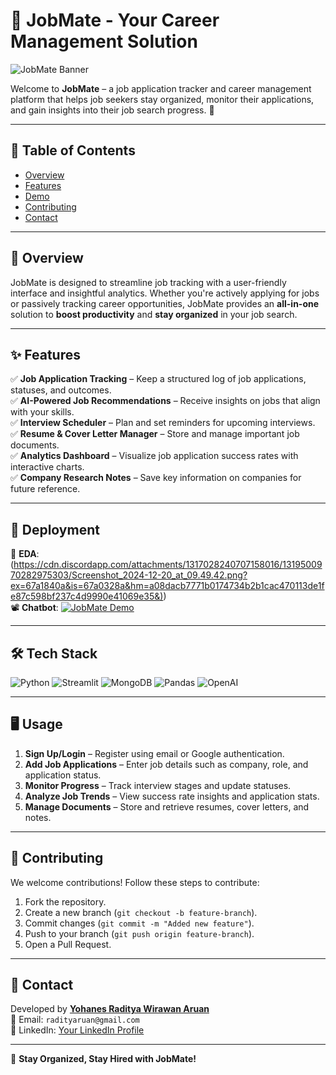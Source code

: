 # 👔 JobMate - Your Career Management Solution

![JobMate Banner]([https://your-image-url.com/banner.pn](https://cdn.discordapp.com/attachments/1317028240707158016/1318871309941342249/JobMate.png?ex=67a133df&is=679fe25f&hm=818dd45fdace6ec4314be787d9539fcbc18e0e0fe1e86183dbe1ada17df6422d&)g)

Welcome to **JobMate** – a job application tracker and career management platform that helps job seekers stay organized, monitor their applications, and gain insights into their job search progress. 🚀

---

## 📌 Table of Contents
- [Overview](#overview)
- [Features](#features)
- [Demo](#demo)
- [Contributing](#contributing)
- [Contact](#contact)

---

## 📖 Overview
JobMate is designed to streamline job tracking with a user-friendly interface and insightful analytics. Whether you're actively applying for jobs or passively tracking career opportunities, JobMate provides an **all-in-one** solution to **boost productivity** and **stay organized** in your job search.

---

## ✨ Features
✅ **Job Application Tracking** – Keep a structured log of job applications, statuses, and outcomes.  
✅ **AI-Powered Job Recommendations** – Receive insights on jobs that align with your skills.  
✅ **Interview Scheduler** – Plan and set reminders for upcoming interviews.  
✅ **Resume & Cover Letter Manager** – Store and manage important job documents.  
✅ **Analytics Dashboard** – Visualize job application success rates with interactive charts.  
✅ **Company Research Notes** – Save key information on companies for future reference.  

---

## 🎥 Deployment
📌 **EDA**: ([https://cdn.discordapp.com/attachments/1317028240707158016/1319500970282975303/Screenshot_2024-12-20_at_09.49.42.png?ex=67a1840a&is=67a0328a&hm=a08dacb7771b0174734b2b1cac470113de1fe87c598bf237c4d9990e41069e35&)](https://drive.google.com/file/d/1BFWqrPkQjIF6fXwXpvokbnPjVSLr10Qd/view?usp=sharing))  
📽️ **Chatbot**: [![JobMate Demo](https://your-image-url.com/demo.gif)](https://drive.google.com/file/d/1-rgw8AC7c7qshwi9VFvdjdrSzK0aabGk/view?usp=sharing)

---

## 🛠️ Tech Stack
![Python](https://img.shields.io/badge/Python-3.9-blue) ![Streamlit](https://img.shields.io/badge/Streamlit-1.40-red) ![MongoDB](https://img.shields.io/badge/MongoDB-4.10-green) ![Pandas](https://img.shields.io/badge/Pandas-2.1.4-orange) ![OpenAI](https://img.shields.io/badge/OpenAI-0.28-blue)

---

## 🖥️ Usage
1. **Sign Up/Login** – Register using email or Google authentication.
2. **Add Job Applications** – Enter job details such as company, role, and application status.
3. **Monitor Progress** – Track interview stages and update statuses.
4. **Analyze Job Trends** – View success rate insights and application stats.
5. **Manage Documents** – Store and retrieve resumes, cover letters, and notes.

---

## 🤝 Contributing
We welcome contributions! Follow these steps to contribute:
1. Fork the repository.
2. Create a new branch (`git checkout -b feature-branch`).
3. Commit changes (`git commit -m "Added new feature"`).
4. Push to your branch (`git push origin feature-branch`).
5. Open a Pull Request.

---

## 📧 Contact
Developed by **[Yohanes Raditya Wirawan Aruan](https://github.com/radityaaruan)**  
📩 Email: `radityaruan@gmail.com`  
🔗 LinkedIn: [Your LinkedIn Profile]([https://www.linkedin.com/in/yourprofile](https://www.linkedin.com/in/yohanes-raditya-wirawan-aruan/))

---

🚀 **Stay Organized, Stay Hired with JobMate!**

